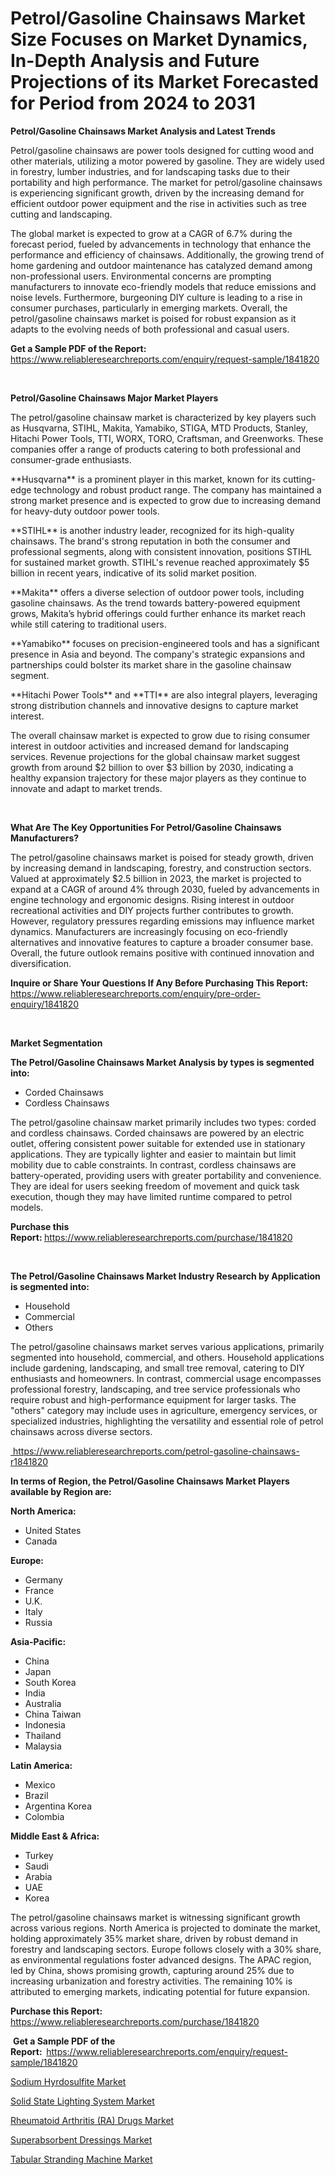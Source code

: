 <p><h1>Petrol/Gasoline Chainsaws Market Size Focuses on Market Dynamics, In-Depth Analysis and Future Projections of its Market Forecasted for Period from 2024 to 2031</h1></p><p><strong>Petrol/Gasoline Chainsaws Market Analysis and Latest Trends</strong></p>
<p><p>Petrol/gasoline chainsaws are power tools designed for cutting wood and other materials, utilizing a motor powered by gasoline. They are widely used in forestry, lumber industries, and for landscaping tasks due to their portability and high performance. The market for petrol/gasoline chainsaws is experiencing significant growth, driven by the increasing demand for efficient outdoor power equipment and the rise in activities such as tree cutting and landscaping. </p><p>The global market is expected to grow at a CAGR of 6.7% during the forecast period, fueled by advancements in technology that enhance the performance and efficiency of chainsaws. Additionally, the growing trend of home gardening and outdoor maintenance has catalyzed demand among non-professional users. Environmental concerns are prompting manufacturers to innovate eco-friendly models that reduce emissions and noise levels. Furthermore, burgeoning DIY culture is leading to a rise in consumer purchases, particularly in emerging markets. Overall, the petrol/gasoline chainsaws market is poised for robust expansion as it adapts to the evolving needs of both professional and casual users.</p></p>
<p><strong>Get a Sample PDF of the Report:&nbsp;</strong> <a href="https://www.reliableresearchreports.com/enquiry/request-sample/1841820?utm_campaign=83&utm_medium=2&utm_source=Github&utm_content=ia&utm_term=31122024&utm_id=petrolgasoline-chainsaws">https://www.reliableresearchreports.com/enquiry/request-sample/1841820</a></p>
<p>&nbsp;</p>
<p><strong>Petrol/Gasoline Chainsaws Major Market Players</strong></p>
<p><p>The petrol/gasoline chainsaw market is characterized by key players such as Husqvarna, STIHL, Makita, Yamabiko, STIGA, MTD Products, Stanley, Hitachi Power Tools, TTI, WORX, TORO, Craftsman, and Greenworks. These companies offer a range of products catering to both professional and consumer-grade enthusiasts.</p><p>**Husqvarna** is a prominent player in this market, known for its cutting-edge technology and robust product range. The company has maintained a strong market presence and is expected to grow due to increasing demand for heavy-duty outdoor power tools.</p><p>**STIHL** is another industry leader, recognized for its high-quality chainsaws. The brand's strong reputation in both the consumer and professional segments, along with consistent innovation, positions STIHL for sustained market growth. STIHL's revenue reached approximately $5 billion in recent years, indicative of its solid market position.</p><p>**Makita** offers a diverse selection of outdoor power tools, including gasoline chainsaws. As the trend towards battery-powered equipment grows, Makita’s hybrid offerings could further enhance its market reach while still catering to traditional users.</p><p>**Yamabiko** focuses on precision-engineered tools and has a significant presence in Asia and beyond. The company's strategic expansions and partnerships could bolster its market share in the gasoline chainsaw segment.</p><p>**Hitachi Power Tools** and **TTI** are also integral players, leveraging strong distribution channels and innovative designs to capture market interest.</p><p>The overall chainsaw market is expected to grow due to rising consumer interest in outdoor activities and increased demand for landscaping services. Revenue projections for the global chainsaw market suggest growth from around $2 billion to over $3 billion by 2030, indicating a healthy expansion trajectory for these major players as they continue to innovate and adapt to market trends.</p></p>
<p>&nbsp;</p>
<p><strong>What Are The Key Opportunities For Petrol/Gasoline Chainsaws Manufacturers?</strong></p>
<p><p>The petrol/gasoline chainsaws market is poised for steady growth, driven by increasing demand in landscaping, forestry, and construction sectors. Valued at approximately $2.5 billion in 2023, the market is projected to expand at a CAGR of around 4% through 2030, fueled by advancements in engine technology and ergonomic designs. Rising interest in outdoor recreational activities and DIY projects further contributes to growth. However, regulatory pressures regarding emissions may influence market dynamics. Manufacturers are increasingly focusing on eco-friendly alternatives and innovative features to capture a broader consumer base. Overall, the future outlook remains positive with continued innovation and diversification.</p></p>
<p><strong>Inquire or Share Your Questions If Any Before Purchasing This Report:</strong> <a href="https://www.reliableresearchreports.com/enquiry/pre-order-enquiry/1841820?utm_campaign=83&utm_medium=2&utm_source=Github&utm_content=ia&utm_term=31122024&utm_id=petrolgasoline-chainsaws">https://www.reliableresearchreports.com/enquiry/pre-order-enquiry/1841820</a></p>
<p>&nbsp;</p>
<p><strong>Market Segmentation</strong></p>
<p><strong>The Petrol/Gasoline Chainsaws Market Analysis by types is segmented into:</strong></p>
<p><ul><li>Corded Chainsaws</li><li>Cordless Chainsaws</li></ul></p>
<p><p>The petrol/gasoline chainsaw market primarily includes two types: corded and cordless chainsaws. Corded chainsaws are powered by an electric outlet, offering consistent power suitable for extended use in stationary applications. They are typically lighter and easier to maintain but limit mobility due to cable constraints. In contrast, cordless chainsaws are battery-operated, providing users with greater portability and convenience. They are ideal for users seeking freedom of movement and quick task execution, though they may have limited runtime compared to petrol models.</p></p>
<p><strong>Purchase this Report:&nbsp;</strong><a href="https://www.reliableresearchreports.com/purchase/1841820?utm_campaign=83&utm_medium=2&utm_source=Github&utm_content=ia&utm_term=31122024&utm_id=petrolgasoline-chainsaws">https://www.reliableresearchreports.com/purchase/1841820</a></p>
<p>&nbsp;</p>
<p><strong>The Petrol/Gasoline Chainsaws Market Industry Research by Application is segmented into:</strong></p>
<p><ul><li>Household</li><li>Commercial</li><li>Others</li></ul></p>
<p><p>The petrol/gasoline chainsaws market serves various applications, primarily segmented into household, commercial, and others. Household applications include gardening, landscaping, and small tree removal, catering to DIY enthusiasts and homeowners. In contrast, commercial usage encompasses professional forestry, landscaping, and tree service professionals who require robust and high-performance equipment for larger tasks. The "others" category may include uses in agriculture, emergency services, or specialized industries, highlighting the versatility and essential role of petrol chainsaws across diverse sectors.</p></p>
<p><a href="https://www.reliableresearchreports.com/petrol-gasoline-chainsaws-r1841820?utm_campaign=83&utm_medium=2&utm_source=Github&utm_content=ia&utm_term=31122024&utm_id=petrolgasoline-chainsaws">&nbsp;https://www.reliableresearchreports.com/petrol-gasoline-chainsaws-r1841820</a></p>
<p><strong>In terms of Region, the Petrol/Gasoline Chainsaws Market Players available by Region are:</strong></p>
<p>
    <p> <strong> North America: </strong>
        <ul>
            <li>United States</li>
            <li>Canada</li>
        </ul>
        </p> 
    <p> <strong> Europe: </strong>
        <ul>
            <li>Germany</li>
            <li>France</li>
            <li>U.K.</li>
            <li>Italy</li>
            <li>Russia</li>
        </ul>
        </p> 
    <p> <strong> Asia-Pacific: </strong>
        <ul>
            <li>China</li>
            <li>Japan</li>
            <li>South Korea</li>
            <li>India</li>
            <li>Australia</li>
            <li>China Taiwan</li>
            <li>Indonesia</li>
            <li>Thailand</li>
            <li>Malaysia</li>
        </ul>
        </p> 
    <p> <strong> Latin America: </strong>
        <ul>
            <li>Mexico</li>
            <li>Brazil</li>
            <li>Argentina Korea</li>
            <li>Colombia</li>
        </ul>
        </p> 
    <p> <strong> Middle East & Africa: </strong>
        <ul>
            <li>Turkey</li>
            <li>Saudi</li>
            <li>Arabia</li>
            <li>UAE</li>
            <li>Korea</li>
        </ul>
    </p>
    </p>
<p><p>The petrol/gasoline chainsaws market is witnessing significant growth across various regions. North America is projected to dominate the market, holding approximately 35% market share, driven by robust demand in forestry and landscaping sectors. Europe follows closely with a 30% share, as environmental regulations foster advanced designs. The APAC region, led by China, shows promising growth, capturing around 25% due to increasing urbanization and forestry activities. The remaining 10% is attributed to emerging markets, indicating potential for future expansion.</p></p>
<p><strong>Purchase this Report: </strong><a href="https://www.reliableresearchreports.com/purchase/1841820?utm_campaign=83&utm_medium=2&utm_source=Github&utm_content=ia&utm_term=31122024&utm_id=petrolgasoline-chainsaws">https://www.reliableresearchreports.com/purchase/1841820</a></p>
<p>&nbsp;<strong>Get a Sample PDF of the Report:&nbsp;&nbsp;</strong><a href="https://www.reliableresearchreports.com/enquiry/request-sample/1841820?utm_campaign=83&utm_medium=2&utm_source=Github&utm_content=ia&utm_term=31122024&utm_id=petrolgasoline-chainsaws">https://www.reliableresearchreports.com/enquiry/request-sample/1841820</a></p>
<p><strong></strong></p>
<p><p><a href="https://github.com/tasiahtahathorn/Market-Research-Report-List-1/blob/main/sodium-hyrdosulfite-market.md?utm_campaign=83&utm_medium=2&utm_source=Github&utm_content=ia&utm_term=31122024&utm_id=petrolgasoline-chainsaws">Sodium Hyrdosulfite Market</a></p><p><a href="https://github.com/jeastefanowicz7816/Market-Research-Report-List-1/blob/main/solid-state-lighting-system-market.md?utm_campaign=83&utm_medium=2&utm_source=Github&utm_content=ia&utm_term=31122024&utm_id=petrolgasoline-chainsaws">Solid State Lighting System Market</a></p><p><a href="https://github.com/oslieselotte2192/Market-Research-Report-List-1/blob/main/rheumatoid-arthritis-ra-drugs-market.md?utm_campaign=83&utm_medium=2&utm_source=Github&utm_content=ia&utm_term=31122024&utm_id=petrolgasoline-chainsaws">Rheumatoid Arthritis (RA) Drugs Market</a></p><p><a href="https://github.com/tambraunrue691969/Market-Research-Report-List-1/blob/main/superabsorbent-dressings-market.md?utm_campaign=83&utm_medium=2&utm_source=Github&utm_content=ia&utm_term=31122024&utm_id=petrolgasoline-chainsaws">Superabsorbent Dressings Market</a></p><p><a href="https://github.com/tona7vba/Market-Research-Report-List-1/blob/main/tabular-stranding-machine-market.md?utm_campaign=83&utm_medium=2&utm_source=Github&utm_content=ia&utm_term=31122024&utm_id=petrolgasoline-chainsaws">Tabular Stranding Machine Market</a></p></p>